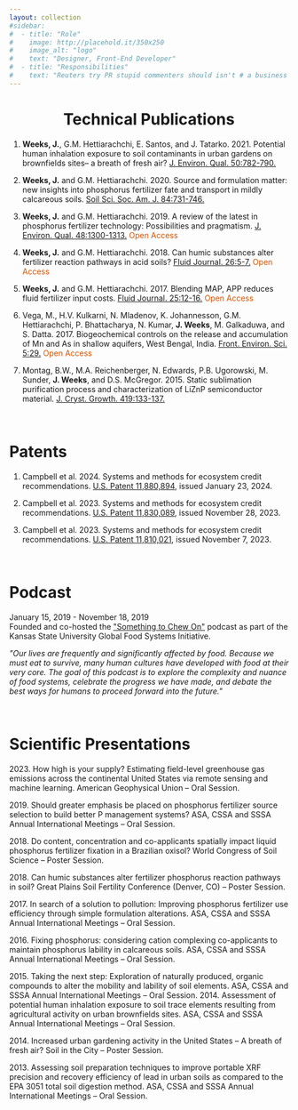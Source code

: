 ```yaml
---
layout: collection
#sidebar:
#  - title: "Role"
#    image: http://placehold.it/350x250
#    image_alt: "logo"
#    text: "Designer, Front-End Developer"
#  - title: "Responsibilities"
#    text: "Reuters try PR stupid commenters should isn't # a business model"
---
```


<h1 align="center"> Technical Publications</h1>

1)	**Weeks, J.**, G.M. Hettiarachchi, E. Santos, and J. Tatarko. 2021. Potential human inhalation exposure to soil contaminants in urban gardens on brownfields sites– a breath of fresh air? [J. Environ. Qual. 50:782-790.](https://acsess.onlinelibrary.wiley.com/doi/abs/10.1002/jeq2.20208)

2)	**Weeks, J.** and G.M. Hettiarachchi. 2020. Source and formulation matter: new insights into phosphorus fertilizer fate and transport in mildly calcareous soils. [Soil Sci. Soc. Am. J. 84:731-746.](https://acsess.onlinelibrary.wiley.com/doi/abs/10.1002/saj2.20054)

3)	**Weeks, J.** and G.M. Hettiarachchi. 2019. A review of the latest in phosphorus fertilizer technology: Possibilities and pragmatism. [J. Environ. Qual. 48:1300-1313.](https://acsess.onlinelibrary.wiley.com/doi/full/10.2134/jeq2019.02.0067) <span style="color:#D35400">Open Access</span>

4)	**Weeks, J.** and G.M. Hettiarachchi. 2018. Can humic substances alter fertilizer reaction pathways in acid soils? [Fluid Journal. 26:5-7.](https://fluidfertilizer.org/wp-content/uploads/2018/08/Su18-A1.pdf) <span style="color:#D35400">Open Access</span>

5)	**Weeks, J.** and G.M. Hettiarachchi. 2017. Blending MAP, APP reduces fluid fertilizer input costs. [Fluid Journal. 25:12-16.](https://fluidfertilizer.org/wp-content/uploads/2017/03/W17-A3.pdf) <span style="color:#D35400">Open Access</span>

6)	Vega, M., H.V. Kulkarni, N. Mladenov, K. Johannesson, G.M. Hettiarachchi, P. Bhattacharya, N. Kumar, **J. Weeks**, M. Galkaduwa, and S. Datta. 2017. Biogeochemical controls on the release and accumulation of Mn and As in shallow aquifers, West Bengal, India. [Front. Environ. Sci. 5:29.](https://www.frontiersin.org/journals/environmental-science/articles/10.3389/fenvs.2017.00029/full) <span style="color:#D35400">Open Access</span>

7)	Montag, B.W., M.A. Reichenberger, N. Edwards, P.B. Ugorowski, M. Sunder, **J. Weeks**, and D.S. McGregor. 2015. Static sublimation purification process and characterization of LiZnP semiconductor material. [J. Cryst. Growth. 419:133-137.](https://www.sciencedirect.com/science/article/abs/pii/S0022024815001980)

<br>

# Patents

1)	Campbell et al. 2024. Systems and methods for ecosystem credit recommendations. 
[U.S. Patent 11,880,894](https://patentcenter.uspto.gov/applications/17900428), issued January 23, 2024.

2)	Campbell et al. 2023. Systems and methods for ecosystem credit recommendations. 
[U.S. Patent 11,830,089](https://patentcenter.uspto.gov/applications/18166639), issued November 28, 2023.

3)	Campbell et al. 2023. Systems and methods for ecosystem credit recommendations. 
[U.S. Patent 11,810,021](https://patentcenter.uspto.gov/applications/18166640), issued November 7, 2023.

<br>

# Podcast
January 15, 2019 - November 18, 2019 <br>
Founded and co-hosted the ["Something to Chew On"](https://kstate-gfs.libsyn.com/#) podcast as part of the Kansas State University Global Food Systems Initiative. 

*"Our lives are frequently and significantly affected by food. Because we must eat to survive, many human cultures have developed with food at their very core. The goal of this podcast is to explore the complexity and nuance of food systems, celebrate the progress we have made, and debate the best ways for humans to proceed forward into the future."* 

<br>

# Scientific Presentations

2023\. How high is your supply? Estimating field-level greenhouse gas emissions across the continental United States via remote sensing and machine learning. American Geophysical Union – Oral Session.

2019\. Should greater emphasis be placed on phosphorus fertilizer source selection to build better P management systems? ASA, CSSA and SSSA Annual International Meetings – Oral Session.

2018\. Do content, concentration and co-applicants spatially impact liquid phosphorus 		         fertilizer fixation in a Brazilian oxisol? World Congress of Soil Science – Poster Session.

2018\. Can humic substances alter fertilizer phosphorus reaction pathways in soil? Great Plains Soil Fertility Conference (Denver, CO) – Poster Session.

2017\. In search of a solution to pollution: Improving phosphorus fertilizer use efficiency through simple formulation alterations. ASA, CSSA and SSSA Annual International Meetings – Oral Session.

2016\. Fixing phosphorus: considering cation complexing co-applicants to maintain phosphorus lability in calcareous soils. ASA, CSSA and SSSA Annual International Meetings – Oral Session.

2015\. Taking the next step: Exploration of naturally produced, organic compounds to alter the mobility and lability of soil elements. ASA, CSSA and SSSA Annual International Meetings – Oral Session.
2014\. Assessment of potential human inhalation exposure to soil trace elements resulting from agricultural activity on urban brownfields sites. ASA, CSSA and SSSA Annual International Meetings – Oral Session.

2014\. Increased urban gardening activity in the United States – A breath of fresh air? Soil in the City – Poster Session.

2013\. Assessing soil preparation techniques to improve portable XRF precision and recovery efficiency of lead in urban soils as compared to the EPA 3051 total soil digestion method. ASA, CSSA and SSSA Annual International Meetings – Oral Session.

